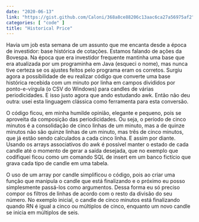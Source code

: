 ```yaml
---
date: "2020-06-13"
link: "https://gist.github.com/Caloni/368a8ce88206c13aac6ca27a56975af2"
categories: [ "code" ]
title: "Historical Price"
---
```

Havia um job esta semana de um assunto que me encanta desde a época de investidor: base histórica de cotações. Estamos falando de ações da Bovespa. Na época que era investidor frequente mantinha uma base que era atualizada por um programinha em Java (esqueci o nome), mas nunca tive certeza se os ajustes feitos pelo programa eram os corretos. Surgiu agora a possibilidade de eu realizar código que converte uma base histórica recebida com um minuto por linha em campos divididos por ponto-e-vírgula (o CSV do Windows) para candles de várias periodicidades. E isso justo agora que ando estudando awk. Então não deu outra: usei esta linguagem clássica como ferramenta para esta conversão.

O código ficou, em minha humilde opinião, elegante e pequeno, pois se aproveita da composição das periodicidades. Ou seja, o período de cinco minutos é a consolidação de cinco linhas de um minuto, mas a de quinze minutos não são quinze linhas de um minuto, mas três de cinco minutos, que já estão sendo calculados a cada cinco linha. E assim por diante. Usando os arrays associativos do awk é possível manter o estado de cada candle até o momento de gerar a saída desejada, que no exemplo que codifiquei ficou como um comando SQL de insert em um banco fictício que grava cada tipo de candle em uma tabela.

O uso de um array por candle simplificou o código, pois ao criar uma função que manipula o candle que está finalizando e o próximo eu posso simplesmente passá-los como argumentos. Dessa forma eu só preciso compor os filtros de linhas de acordo com o resto da divisão do seu número. No exemplo inicial, o candle de cinco minutos está finalizando quando RN é igual a cinco ou múltiplos de cinco, enquanto um novo candle se inicia em múltiplos de seis.
